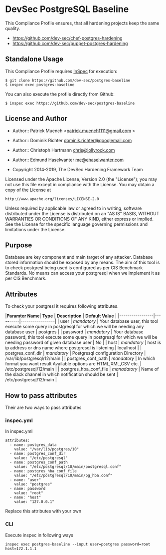 # DevSec PostgreSQL Baseline

This Compliance Profile ensures, that all hardening projects keep the same quality.

- https://github.com/dev-sec/chef-postgres-hardening
- https://github.com/dev-sec/puppet-postgres-hardening

## Standalone Usage

This Compliance Profile requires [InSpec](https://github.com/chef/inspec) for execution:

```
$ git clone https://github.com/dev-sec/postgres-baseline
$ inspec exec postgres-baseline
```

You can also execute the profile directly from Github:

```
$ inspec exec https://github.com/dev-sec/postgres-baseline
```

## License and Author

- Author:: Patrick Muench <patrick.muench1111@gmail.com >
- Author:: Dominik Richter <dominik.richter@googlemail.com>
- Author:: Christoph Hartmann <chris@lollyrock.com>
- Author:: Edmund Haselwanter <me@ehaselwanter.com>

- Copyright 2014-2019, The DevSec Hardening Framework Team

Licensed under the Apache License, Version 2.0 (the "License");
you may not use this file except in compliance with the License.
You may obtain a copy of the License at

    http://www.apache.org/licenses/LICENSE-2.0

Unless required by applicable law or agreed to in writing, software
distributed under the License is distributed on an "AS IS" BASIS,
WITHOUT WARRANTIES OR CONDITIONS OF ANY KIND, either express or implied.
See the License for the specific language governing permissions and
limitations under the License.

## Purpose 
Database are key component and main target of any attacker. Database stored information should be exposed by any means.
The aim of this tool is to check postgresl  being used is configured as per CIS Benchmark Standards.
No means can access your postgresql when we implement it as per CIS Benchmark.

## Attributes

To check your postgresl it requires following attributes.

|**Paramter Name**| **Type** | **Description** | **Default Value** |
|-----------------|----------|-----------------|
| user | *mandatory* | Your database user, this tool execute some query in postgresql for which we will be needing any database user | postgres | 
| password | *mandatory* |  Your database password, this tool execute some query in postgresql for which we will be needing password of given database user |  No   |
| host | *mandatory* | host is ip address or dns name where postgresql is listening | localhost |
| postgres_conf_dir | *mandatory* | Postgresql configuration Directory | /var/lib/postgresql/12/main |
| postgres_conf_path | *mandatory* | In which format you want result Available options are HTML,XML,CSV etc. | /etc/postgresql/12/main |
| postgres_hba_conf_file | *manadatory* | Name of the slack channel in which notification should be sent | /etc/postgresql/12/main  |

## How to pass attributes

Their are two ways to pass attributes

### inspec.yml

In inspec.yml 

```
attributes:
  - name: postgres_data
    value: "/var/lib/postgres/10"
  - name: postgres_conf_dir
    value: "/etc/postgresql"
  - name: postgres_conf_path
    value: "/etc/postgresql/10/main/postgresql.conf"
  - name: postgres_hba_conf_file
    value: "/etc/postgresql/10/main/pg_hba.conf"
  - name: "user"
    value: "postgres"
  - name: password
    value: "root"
  - name: "host"
    value: "127.0.0.1"

```
Replace this attributes with your own

### CLI

Execute inspec in following ways

```
inspec exec postgres-baseline --input user=postgres password=root host=172.1.1.1 

```